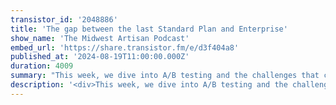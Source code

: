 ```yaml
---
transistor_id: '2048886'
title: 'The gap between the last Standard Plan and Enterprise'
show_name: 'The Midwest Artisan Podcast'
embed_url: 'https://share.transistor.fm/e/d3f404a8'
published_at: '2024-08-19T11:00:00.000Z'
duration: 4009
summary: "This week, we dive into A/B testing and the challenges that come with the jump from the highest non-enterprise plan to full enterprise. We also discuss some Laravel shop talk, sharing the tools we've been using recently. Plus, Andy introduces his new podcast idea, where he plans to interview Laravel community members and explore their unique development journeys.Podcast artwork mentioned on the show is by Robert Wade, robertcreates.comConnect with us:Andy Hinkle - X/@andyhnkDalton McCleery - X/@DaltonMcCleery\n00:00 - Intro\r\n00:19 - How's it going?\r\n01:19 - Our new podcast art cover\r\n03:32 - A/B Testing - Bring a fat wallet\r\n08:15 - The large gap between the last plan and enterprise is frustrating\r\n13:52 - Artisan's Journey - Andy's Podcast Idea\r\n28:31 - Laravel Tools\r\n39:15 - Is reusing Red Solo cups a boomer Midwest thing?\r\n41:13 - Underrated Laravel Stuff Lately\r\n52:44 - How do you retroactively sync records with third-party APIs?\r\n01:06:00 - Wrap + Outro"
description: '<div>This week, we dive into A/B testing and the challenges that come with the jump from the highest non-enterprise plan to full enterprise. We also discuss some Laravel shop talk, sharing the tools we''ve been using recently. Plus, Andy introduces his new podcast idea, where he plans to interview Laravel community members and explore their unique development journeys.<br><br>Podcast artwork mentioned on the show is by Robert Wade, robertcreates.com<br><br>Connect with us:<br>Andy Hinkle - X/<a href="https://x.com/andyhnk">@andyhnk</a><br>Dalton McCleery - X/<a href="https://x.com/DaltonMcCleery">@DaltonMcCleery</a></div>'
---
```

